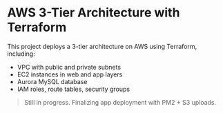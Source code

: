 # AWS 3-Tier Architecture with Terraform

This project deploys a 3-tier architecture on AWS using Terraform, including:

- VPC with public and private subnets
- EC2 instances in web and app layers
- Aurora MySQL database
- IAM roles, route tables, security groups

> Still in progress. Finalizing app deployment with PM2 + S3 uploads.
